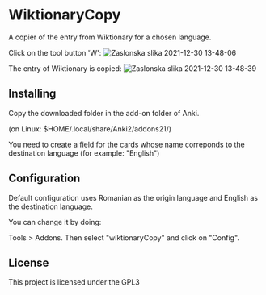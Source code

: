 # WiktionaryCopy

A copier of the entry from Wiktionary for a chosen language.

Click on the tool button 'W':
![Zaslonska slika 2021-12-30 13-48-06](https://user-images.githubusercontent.com/6438275/147755249-c12ec61b-a043-4d3d-b217-1931bf9bccb1.png)

The entry of Wiktionary is copied:
![Zaslonska slika 2021-12-30 13-48-39](https://user-images.githubusercontent.com/6438275/147755250-fb47d4f4-1653-4af0-9278-01b1ca26741a.png)


## Installing

Copy the downloaded folder in the add-on folder of Anki.

(on Linux: $HOME/.local/share/Anki2/addons21/)

You need to create a field for the cards whose name correponds to the destination language (for example: "English")

## Configuration

Default configuration uses Romanian as the origin language and English as the destination language.

You can change it by doing:

Tools > Addons. Then select "wiktionaryCopy" and click on "Config".

## License

This project is licensed under the GPL3

